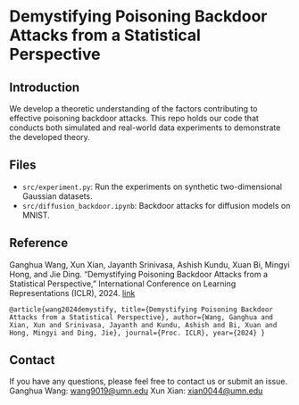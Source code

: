 # Demystifying Poisoning Backdoor Attacks from a Statistical Perspective 

## Introduction

We develop a theoretic understanding of the factors contributing to effective poisoning backdoor attacks. This repo holds our code that conducts both simulated and real-world data experiments to demonstrate the developed theory.

## Files

- `src/experiment.py`: Run the experiments on synthetic two-dimensional Gaussian datasets.
- `src/diffusion_backdoor.ipynb`: Backdoor attacks for diffusion models on MNIST.

  
## Reference
Ganghua Wang, Xun Xian, Jayanth Srinivasa, Ashish Kundu, Xuan Bi, Mingyi Hong, and Jie Ding. “Demystifying Poisoning Backdoor Attacks from a Statistical Perspective,” International Conference on Learning Representations (ICLR), 2024. [link](https://openreview.net/pdf?id=BPHcEpGvF8)

```
@article{wang2024demystify, title={Demystifying Poisoning Backdoor Attacks from a Statistical Perspective}, author={Wang, Ganghua and Xian, Xun and Srinivasa, Jayanth and Kundu, Ashish and Bi, Xuan and Hong, Mingyi and Ding, Jie}, journal={Proc. ICLR}, year={2024} }
```

## Contact

If you have any questions, please feel free to contact us or submit an issue.
Ganghua Wang: wang9019@umn.edu
Xun Xian: xian0044@umn.edu
